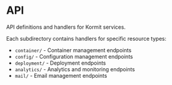 # API 
 
API definitions and handlers for Kormit services. 
 
Each subdirectory contains handlers for specific resource types: 
 
- `container/` - Container management endpoints 
- `config/` - Configuration management endpoints 
- `deployment/` - Deployment endpoints 
- `analytics/` - Analytics and monitoring endpoints 
- `mail/` - Email management endpoints 
